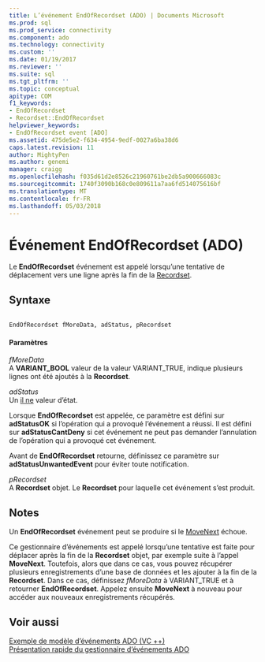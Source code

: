 ```yaml
---
title: L’événement EndOfRecordset (ADO) | Documents Microsoft
ms.prod: sql
ms.prod_service: connectivity
ms.component: ado
ms.technology: connectivity
ms.custom: ''
ms.date: 01/19/2017
ms.reviewer: ''
ms.suite: sql
ms.tgt_pltfrm: ''
ms.topic: conceptual
apitype: COM
f1_keywords:
- EndOfRecordset
- Recordset::EndOfRecordset
helpviewer_keywords:
- EndOfRecordset event [ADO]
ms.assetid: 475de5e2-f634-4954-9edf-0027a6ba38d6
caps.latest.revision: 11
author: MightyPen
ms.author: genemi
manager: craigg
ms.openlocfilehash: f035d61d2e8526c21960761be2db5a900666083c
ms.sourcegitcommit: 1740f3090b168c0e809611a7aa6fd514075616bf
ms.translationtype: MT
ms.contentlocale: fr-FR
ms.lasthandoff: 05/03/2018
---
```

# <a name="endofrecordset-event-ado"></a>Événement EndOfRecordset (ADO)
Le **EndOfRecordset** événement est appelé lorsqu’une tentative de déplacement vers une ligne après la fin de la [Recordset](../../../ado/reference/ado-api/recordset-object-ado.md).  
  
## <a name="syntax"></a>Syntaxe  
  
```  
  
EndOfRecordset fMoreData, adStatus, pRecordset  
```  
  
#### <a name="parameters"></a>Paramètres  
 *fMoreData*  
 A **VARIANT_BOOL** valeur de la valeur VARIANT_TRUE, indique plusieurs lignes ont été ajoutés à la **Recordset**.  
  
 *adStatus*  
 Un [il ne](../../../ado/reference/ado-api/eventstatusenum.md) valeur d’état.  
  
 Lorsque **EndOfRecordset** est appelée, ce paramètre est défini sur **adStatusOK** si l’opération qui a provoqué l’événement a réussi. Il est défini sur **adStatusCantDeny** si cet événement ne peut pas demander l’annulation de l’opération qui a provoqué cet événement.  
  
 Avant de **EndOfRecordset** retourne, définissez ce paramètre sur **adStatusUnwantedEvent** pour éviter toute notification.  
  
 *pRecordset*  
 A **Recordset** objet. Le **Recordset** pour laquelle cet événement s’est produit.  
  
## <a name="remarks"></a>Notes  
 Un **EndOfRecordset** événement peut se produire si le [MoveNext](../../../ado/reference/ado-api/movefirst-movelast-movenext-and-moveprevious-methods-ado.md) échoue.  
  
 Ce gestionnaire d’événements est appelé lorsqu’une tentative est faite pour déplacer après la fin de la **Recordset** objet, par exemple suite à l’appel **MoveNext**. Toutefois, alors que dans ce cas, vous pouvez récupérer plusieurs enregistrements d’une base de données et les ajouter à la fin de la **Recordset**. Dans ce cas, définissez *fMoreData* à VARIANT_TRUE et à retourner **EndOfRecordset**. Appelez ensuite **MoveNext** à nouveau pour accéder aux nouveaux enregistrements récupérés.  
  
## <a name="see-also"></a>Voir aussi  
 [Exemple de modèle d’événements ADO (VC ++)](../../../ado/reference/ado-api/ado-events-model-example-vc.md)   
 [Présentation rapide du gestionnaire d’événements ADO](../../../ado/guide/data/ado-event-handler-summary.md)
